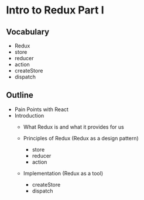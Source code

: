 # Intro to Redux Part I

## Vocabulary

* Redux
* store
* reducer
* action
* createStore
* dispatch

## Outline

* Pain Points with React
* Introduction 
  * What Redux is and what it provides for us
  * Principles of Redux (Redux as a design pattern)
      * store
      * reducer
      * action

  * Implementation (Redux as a tool)
    * createStore
    * dispatch